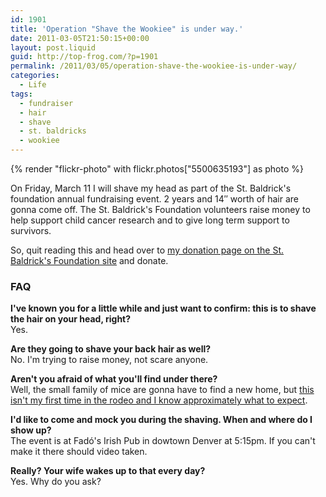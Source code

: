 ```yaml
---
id: 1901
title: 'Operation "Shave the Wookiee" is under way.'
date: 2011-03-05T21:50:15+00:00
layout: post.liquid
guid: http://top-frog.com/?p=1901
permalink: /2011/03/05/operation-shave-the-wookiee-is-under-way/
categories:
  - Life
tags:
  - fundraiser
  - hair
  - shave
  - st. baldricks
  - wookiee
---
```


{% render "flickr-photo" with flickr.photos["5500635193"] as photo %}

On Friday, March 11 I will shave my head as part of the St. Baldrick's foundation annual fundraising event. 2 years and 14&#8243; worth of hair are gonna come off. The St. Baldrick's Foundation volunteers raise money to help support child cancer research and to give long term support to survivors.

So, quit reading this and head over to [my donation page on the St. Baldrick's Foundation site](http://www.stbaldricks.org/participants/mypage/participantid/445491) and donate.



### FAQ

**I've known you for a little while and just want to confirm: this is to shave the hair on your head, right?**  
Yes.

**Are they going to shave your back hair as well?**  
No. I'm trying to raise money, not scare anyone.

**Aren't you afraid of what you'll find under there?**  
Well, the small family of mice are gonna have to find a new home, but [this isn't my first time in the rodeo and I know approximately what to expect](http://www.flickr.com/photos/tehgipster/3365004068/in/photostream/lightbox/).

**I'd like to come and mock you during the shaving. When and where do I show up?**  
The event is at Fadó's Irish Pub in dowtown Denver at 5:15pm. If you can't make it there should video taken.

**Really? Your wife wakes up to that every day?**  
Yes. Why do you ask?
